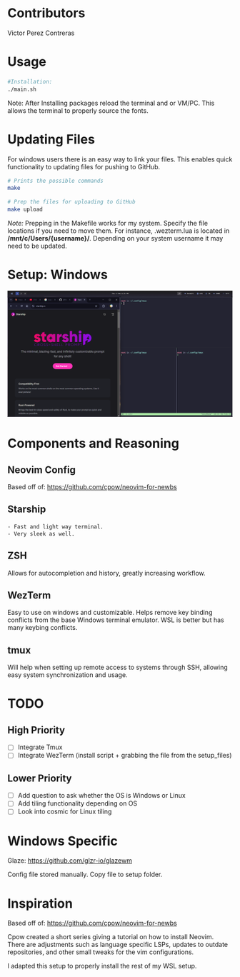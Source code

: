 # Contributors
Victor Perez Contreras

# Usage
```bash
#Installation:
./main.sh
```
Note:
    After Installing packages reload the terminal and or VM/PC. 
    This allows the terminal to properly source the fonts.

# Updating Files

For windows users there is an easy way to link your files. This enables quick functionality to updating files for pushing to GitHub.


```bash
# Prints the possible commands
make
```

```bash
# Prep the files for uploading to GitHub
make upload
```
*Note:* 
Prepping in the Makefile works for my system. Specify the file locations if you need to move them. For instance, .wezterm.lua is located in __/mnt/c/Users/{username}/__. Depending on your system username it may need to be updated.

# Setup: Windows

![Screenshot](imgs/windows/Window_manager_and_tmux_config.png)

# Components and Reasoning
## Neovim Config
Based off of: https://github.com/cpow/neovim-for-newbs

## Starship
    - Fast and light way terminal. 
    - Very sleek as well.

## ZSH
Allows for autocompletion and history, greatly increasing workflow.

## WezTerm
Easy to use on windows and customizable. Helps remove key binding conflicts from the base Windows terminal emulator.
WSL is better but has many keybing conflicts.

## tmux
Will help when setting up remote access to systems through SSH, allowing easy system synchronization and usage.

# TODO 
## High Priority
- [ ] Integrate Tmux
- [ ] Integrate WezTerm (install script + grabbing the file from the setup_files)

## Lower Priority
- [ ] Add question to ask whether the OS is Windows or Linux
- [ ] Add tiling functionality depending on OS
- [ ] Look into cosmic for Linux tiling

# Windows Specific

Glaze: https://github.com/glzr-io/glazewm

Config file stored manually. Copy file to setup folder.

# Inspiration
Based off of: https://github.com/cpow/neovim-for-newbs

Cpow created a short series giving a tutorial on how to install Neovim. There are adjustments such as language specific LSPs, updates to outdate repositories, and other small tweaks for the vim configurations.

I adapted this setup to properly install the rest of my WSL setup.
